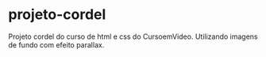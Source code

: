 # projeto-cordel
Projeto cordel do curso de html e css do CursoemVideo.
Utilizando imagens de fundo com efeito parallax.

